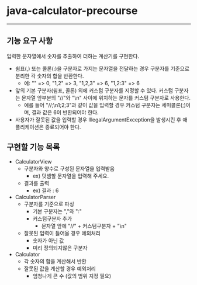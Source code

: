 # java-calculator-precourse

---

## 기능 요구 사항
입력한 문자열에서 숫자를 추출하여 더하는 계산기를 구현한다.

- 쉼표(,) 또는 콜론(:)을 구분자로 가지는 문자열을 전달하는 경우 구분자를 기준으로 분리한 각 숫자의 합을 반환한다.
  - 예: "" => 0, "1,2" => 3, "1,2,3" => 6, "1,2:3" => 6
- 앞의 기본 구분자(쉼표, 콜론) 외에 커스텀 구분자를 지정할 수 있다. 커스텀 구분자는 문자열 앞부분의 "//"와 "\n" 사이에 위치하는 문자를 커스텀 구분자로 사용한다.
  - 예를 들어 "//;\n1;2;3"과 같이 값을 입력할 경우 커스텀 구분자는 세미콜론(;)이며, 결과 값은 6이 반환되어야 한다.
- 사용자가 잘못된 값을 입력할 경우 IllegalArgumentException을 발생시킨 후 애플리케이션은 종료되어야 한다.

## 구현할 기능 목록

- CalculatorView
  - 구분자와 양수로 구성된 문자열을 입력받음
    - ex) 덧셈할 문자열을 입력해 주세요.
  - 결과를 출력
    - ex) 결과 : 6
- CalculatorParser
  - 구분자를 기준으로 파싱
    - 기본 구분자는 ","와 ":"
    - 커스텀구분자 추가 
      - 문자열 앞에 "//" + 커스텀구분자 + "\n"
  - 잘못된 입력이 들어올 경우 예외처리
    - 숫자가 아닌 값
    - 미리 정의되지않은 구분자
- Calculator
  - 각 숫자의 합을 계산해서 반환
  - 잘못된 값을 계산할 경우 예외처리
    - 엄청나게 큰 수 (값의 범위 지정 필요)